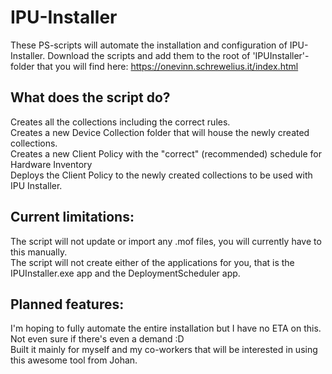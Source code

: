 # IPU-Installer

These PS-scripts will automate the installation and configuration of IPU-Installer. Download the scripts and add them to the root of 'IPUInstaller'-folder
that you will find here: https://onevinn.schrewelius.it/index.html

## What does the script do?
Creates all the collections including the correct rules.\
Creates a new Device Collection folder that will house the newly created collections.\
Creates a new Client Policy with the "correct" (recommended) schedule for Hardware Inventory\
Deploys the Client Policy to the newly created collections to be used with IPU Installer.

## Current limitations:
The script will not update or import any .mof files, you will currently have to this manually.\
The script will not create either of the applications for you, that is the IPUInstaller.exe app and the DeploymentScheduler app.

## Planned features:
I'm hoping to fully automate the entire installation but I have no ETA on this. Not even sure if there's even a demand :D\
Built it mainly for myself and my co-workers that will be interested in using this awesome tool from Johan.